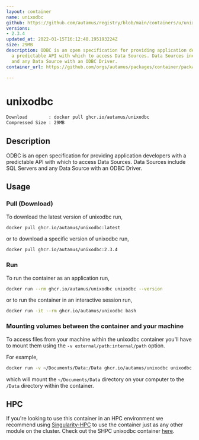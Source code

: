 ```yaml
---
layout: container
name: unixodbc
github: https://github.com/autamus/registry/blob/main/containers/u/unixodbc/spack.yaml
versions:
- 2.3.4
updated_at: 2022-01-15T16:12:48.195193224Z
size: 29MB
description: ODBC is an open specification for providing application developers with
  a predictable API with which to access Data Sources. Data Sources include SQL Servers
  and any Data Source with an ODBC Driver.
container_url: https://github.com/orgs/autamus/packages/container/package/unixodbc

---
```

# unixodbc
```bash 
Download        : docker pull ghcr.io/autamus/unixodbc
Compressed Size : 29MB
```

## Description
ODBC is an open specification for providing application developers with a predictable API with which to access Data Sources. Data Sources include SQL Servers and any Data Source with an ODBC Driver.

## Usage
### Pull (Download)
To download the latest version of unixodbc run,

```bash
docker pull ghcr.io/autamus/unixodbc:latest
```

or to download a specific version of unixodbc run,

```bash
docker pull ghcr.io/autamus/unixodbc:2.3.4
```
### Run
To run the container as an application run,
```bash
docker run --rm ghcr.io/autamus/unixodbc unixodbc --version
```

or to run the container in an interactive session run,
```bash
docker run -it --rm ghcr.io/autamus/unixodbc bash
```

### Mounting volumes between the container and your machine
To access files from your machine within the unixodbc container you'll have to mount them using the `-v external/path:internal/path` option.

For example,
```bash
docker run -v ~/Documents/Data:/Data ghcr.io/autamus/unixodbc unixodbc /Data/myData.csv
```
which will mount the `~/Documents/Data` directory on your computer to the `/Data` directory within the container.

## HPC
If you're looking to use this container in an HPC environment we recommend using [Singularity-HPC](https://singularity-hpc.readthedocs.io) to use the container just as any other module on the cluster. Check out the SHPC unixodbc container [here](https://singularityhub.github.io/singularity-hpc/r/ghcr.io-autamus-unixodbc/).